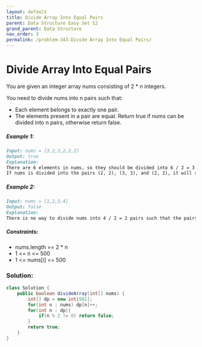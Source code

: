 ```yaml
---
layout: default
title: Divide Array Into Equal Pairs
parent: Data Structure Easy Set 12
grand_parent: Data Structure
nav_order: 3
permalink: /problem-343-Divide Array Into Equal Pairs/
---
```

# Divide Array Into Equal Pairs
You are given an integer array nums consisting of 2 * n integers.

You need to divide nums into n pairs such that:

* Each element belongs to exactly one pair.
* The elements present in a pair are equal.
Return true if nums can be divided into n pairs, otherwise return false.

##### Example 1:
```markdown
Input: nums = [3,2,3,2,2,2]
Output: true
Explanation:
There are 6 elements in nums, so they should be divided into 6 / 2 = 3 pairs.
If nums is divided into the pairs (2, 2), (3, 3), and (2, 2), it will satisfy all the conditions.
```
##### Example 2:
```markdown
Input: nums = [1,2,3,4]
Output: false
Explanation:
There is no way to divide nums into 4 / 2 = 2 pairs such that the pairs satisfy every condition.
```
##### Constraints:
* nums.length == 2 * n
* 1 <= n <= 500
* 1 <= nums[i] <= 500

### Solution:
```java
class Solution {
    public boolean divideArray(int[] nums) {
        int[] dp = new int[501];
        for(int n : nums) dp[n]++;
        for(int n : dp){
            if(n % 2 != 0) return false;
        }
        return true;
    }
}
```